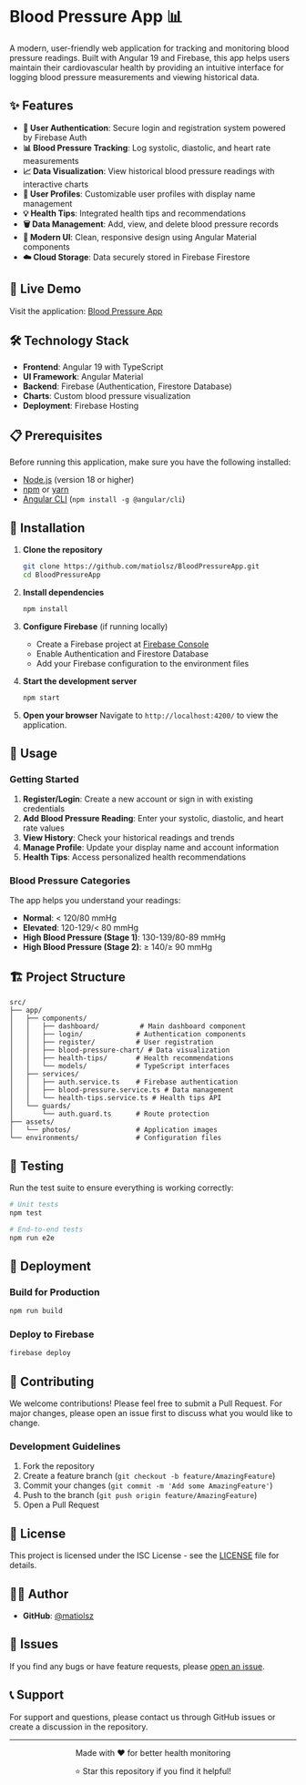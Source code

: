 # Blood Pressure App 📊

A modern, user-friendly web application for tracking and monitoring blood pressure readings. Built with Angular 19 and Firebase, this app helps users maintain their cardiovascular health by providing an intuitive interface for logging blood pressure measurements and viewing historical data.

## ✨ Features

- **📱 User Authentication**: Secure login and registration system powered by Firebase Auth
- **📊 Blood Pressure Tracking**: Log systolic, diastolic, and heart rate measurements
- **📈 Data Visualization**: View historical blood pressure readings with interactive charts
- **👤 User Profiles**: Customizable user profiles with display name management
- **💡 Health Tips**: Integrated health tips and recommendations
- **🗑️ Data Management**: Add, view, and delete blood pressure records
- **🎨 Modern UI**: Clean, responsive design using Angular Material components
- **☁️ Cloud Storage**: Data securely stored in Firebase Firestore

## 🚀 Live Demo

Visit the application: [Blood Pressure App](https://bpapp2--bloodpressureapp-c1e59.europe-west4.hosted.app/dashboard)

## 🛠️ Technology Stack

- **Frontend**: Angular 19 with TypeScript
- **UI Framework**: Angular Material
- **Backend**: Firebase (Authentication, Firestore Database)
- **Charts**: Custom blood pressure visualization
- **Deployment**: Firebase Hosting

## 📋 Prerequisites

Before running this application, make sure you have the following installed:

- [Node.js](https://nodejs.org/) (version 18 or higher)
- [npm](https://www.npmjs.com/) or [yarn](https://yarnpkg.com/)
- [Angular CLI](https://angular.dev/tools/cli) (`npm install -g @angular/cli`)

## 🔧 Installation

1. **Clone the repository**
   ```bash
   git clone https://github.com/matiolsz/BloodPressureApp.git
   cd BloodPressureApp
   ```

2. **Install dependencies**
   ```bash
   npm install
   ```

3. **Configure Firebase** (if running locally)
   - Create a Firebase project at [Firebase Console](https://console.firebase.google.com/)
   - Enable Authentication and Firestore Database
   - Add your Firebase configuration to the environment files

4. **Start the development server**
   ```bash
   npm start
   ```

5. **Open your browser**
   Navigate to `http://localhost:4200/` to view the application.

## 📖 Usage

### Getting Started
1. **Register/Login**: Create a new account or sign in with existing credentials
2. **Add Blood Pressure Reading**: Enter your systolic, diastolic, and heart rate values
3. **View History**: Check your historical readings and trends
4. **Manage Profile**: Update your display name and account information
5. **Health Tips**: Access personalized health recommendations

### Blood Pressure Categories
The app helps you understand your readings:
- **Normal**: < 120/80 mmHg
- **Elevated**: 120-129/< 80 mmHg
- **High Blood Pressure (Stage 1)**: 130-139/80-89 mmHg
- **High Blood Pressure (Stage 2)**: ≥ 140/≥ 90 mmHg

## 🏗️ Project Structure

```
src/
├── app/
│   ├── components/
│   │   ├── dashboard/          # Main dashboard component
│   │   ├── login/             # Authentication components
│   │   ├── register/          # User registration
│   │   ├── blood-pressure-chart/ # Data visualization
│   │   ├── health-tips/       # Health recommendations
│   │   └── models/            # TypeScript interfaces
│   ├── services/
│   │   ├── auth.service.ts    # Firebase authentication
│   │   ├── blood-pressure.service.ts # Data management
│   │   └── health-tips.service.ts # Health tips API
│   └── guards/
│       └── auth.guard.ts      # Route protection
├── assets/
│   └── photos/                # Application images
└── environments/              # Configuration files
```

## 🧪 Testing

Run the test suite to ensure everything is working correctly:

```bash
# Unit tests
npm test

# End-to-end tests
npm run e2e
```

## 🚀 Deployment

### Build for Production
```bash
npm run build
```

### Deploy to Firebase
```bash
firebase deploy
```

## 🤝 Contributing

We welcome contributions! Please feel free to submit a Pull Request. For major changes, please open an issue first to discuss what you would like to change.

### Development Guidelines
1. Fork the repository
2. Create a feature branch (`git checkout -b feature/AmazingFeature`)
3. Commit your changes (`git commit -m 'Add some AmazingFeature'`)
4. Push to the branch (`git push origin feature/AmazingFeature`)
5. Open a Pull Request

## 📝 License

This project is licensed under the ISC License - see the [LICENSE](LICENSE) file for details.

## 👨‍💻 Author

- **GitHub**: [@matiolsz](https://github.com/matiolsz)

## 🐛 Issues

If you find any bugs or have feature requests, please [open an issue](https://github.com/matiolsz/BloodPressureApp/issues).

## 📞 Support

For support and questions, please contact us through GitHub issues or create a discussion in the repository.

---

<div align="center">
  <p>Made with ❤️ for better health monitoring</p>
  <p>⭐ Star this repository if you find it helpful!</p>
</div>
